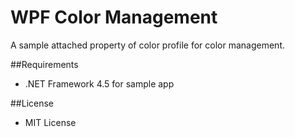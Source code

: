 ﻿WPF Color Management
====================

A sample attached property of color profile for color management.

##Requirements

 * .NET Framework 4.5 for sample app

##License

 - MIT License

